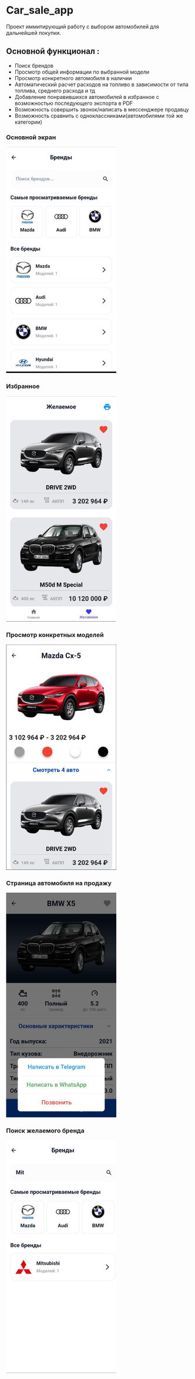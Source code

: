 # Car_sale_app
Проект иммитирующий работу с выбором автомобилей для дальнейшей покупки.

## Основной функционал :
 - Поиск брендов 
 - Просмотр общей информации по выбранной модели
 - Просмотр конкретного автомобиля в наличии
 - Автоматический расчет расходов на топливо в зависимости от типа топлива, среднего расхода и тд
 - Добавление понравившихся автомобилей в избранное с возможностью последующего экспорта в PDF
 - Возможность совершить звонок/написать в мессенджере продавцу
 - Возможность сравнить с одноклассниками(автомобилями той же категории)
  
### Основной экран
 <img src='images/screens/screen1.jpg' width='300'>    
 
### Избранное 
<img src='images/screens/screen4.jpg' width='300'>

### Просмотр конкретных моделей
 <img src='images/screens/screen2.jpg' width='300'>
 
### Страница автомобиля на продажу
 <img src='images/screens/screen3.jpg' width='300'>
 
 ### Поиск желаемого бренда
 <img src='images/screens/screen5.jpg' width='300'>
